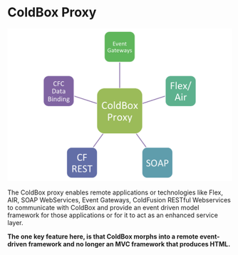# ColdBox Proxy

![](../../.gitbook/assets/coldboxproxy.png)

The ColdBox proxy enables remote applications or technologies like Flex, AIR, SOAP WebServices, Event Gateways, ColdFusion RESTful Webservices to communicate with ColdBox and provide an event driven model framework for those applications or for it to act as an enhanced service layer.

**The one key feature here, is that ColdBox morphs into a remote event-driven framework and no longer an MVC framework that produces HTML.**


